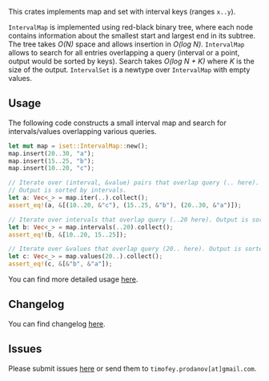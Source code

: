 This crates implements map and set with interval keys (ranges `x..y`).

`IntervalMap` is implemented using red-black binary tree, where each node contains information
about the smallest start and largest end in its subtree.
The tree takes *O(N)* space and allows insertion in *O(log N)*.
`IntervalMap` allows to search for all entries overlapping a query (interval or a point,
output would be sorted by keys). Search takes *O(log N + K)* where *K* is the size of the output.
`IntervalSet` is a newtype over `IntervalMap` with empty values.

## Usage

The following code constructs a small interval map and search for intervals/values overlapping various queries.

```rust
let mut map = iset::IntervalMap::new();
map.insert(20..30, "a");
map.insert(15..25, "b");
map.insert(10..20, "c");

// Iterate over (interval, &value) pairs that overlap query (.. here).
// Output is sorted by intervals.
let a: Vec<_> = map.iter(..).collect();
assert_eq!(a, &[(10..20, &"c"), (15..25, &"b"), (20..30, &"a")]);

// Iterate over intervals that overlap query (..20 here). Output is sorted.
let b: Vec<_> = map.intervals(..20).collect();
assert_eq!(b, &[10..20, 15..25]);

// Iterate over &values that overlap query (20.. here). Output is sorted by intervals.
let c: Vec<_> = map.values(20..).collect();
assert_eq!(c, &[&"b", &"a"]);
```

You can find more detailed usage [here](https://docs.rs/iset).

## Changelog
You can find changelog [here](https://gitlab.com/tprodanov/iset/-/releases).

## Issues
Please submit issues [here](https://gitlab.com/tprodanov/iset/issues) or send them to
`timofey.prodanov[at]gmail.com`.
